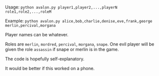 Usage: `python avalon.py player1,player2,...,playerN role1,role2,...,roleM`

Example: `python avalon.py alice,bob,charlie,denise,eve,frank,george merlin,percival,morgana`

Player names can be whatever.

Roles are `merlin`, `mordred`, `percival`, `morgana`, `snape`.
One evil player will be given the role `assassin` if snape or merlin is in the game.

The code is hopefully self-explanatory.

It would be better if this worked on a phone.
